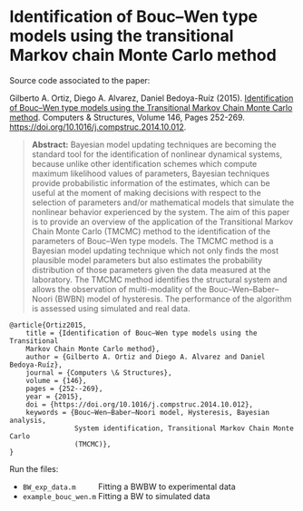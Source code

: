 # Identification of Bouc–Wen type models using the transitional Markov chain Monte Carlo method

Source code associated to the paper:

Gilberto A. Ortiz, Diego A. Alvarez, Daniel Bedoya-Ruíz (2015). [Identification of Bouc–Wen type models using the Transitional Markov Chain Monte Carlo method](https://doi.org/10.1016/j.compstruc.2014.10.012). Computers & Structures, Volume 146, Pages 252-269. https://doi.org/10.1016/j.compstruc.2014.10.012.

> **Abstract:** Bayesian model updating techniques are becoming the standard tool for the identification of nonlinear dynamical systems, because unlike other identification schemes which compute maximum likelihood values of parameters, Bayesian techniques provide probabilistic information of the estimates, which can be useful at the moment of making decisions with respect to the selection of parameters and/or mathematical models that simulate the nonlinear behavior experienced by the system. The aim of this paper is to provide an overview of the application of the Transitional Markov Chain Monte Carlo (TMCMC) method to the identification of the parameters of Bouc–Wen type models. The TMCMC method is a Bayesian model updating technique which not only finds the most plausible model parameters but also estimates the probability distribution of those parameters given the data measured at the laboratory. The TMCMC method identifies the structural system and allows the observation of multi-modality of the Bouc–Wen–Baber–Noori (BWBN) model of hysteresis. The performance of the algorithm is assessed using simulated and real data.

```
@article{Ortiz2015,
    title = {Identification of Bouc–Wen type models using the Transitional 
    Markov Chain Monte Carlo method},
    author = {Gilberto A. Ortiz and Diego A. Alvarez and Daniel Bedoya-Ruíz},    
    journal = {Computers \& Structures},
    volume = {146},
    pages = {252--269},
    year = {2015},
    doi = {https://doi.org/10.1016/j.compstruc.2014.10.012},
    keywords = {Bouc–Wen–Baber–Noori model, Hysteresis, Bayesian analysis, 
                System identification, Transitional Markov Chain Monte Carlo 
                (TMCMC)},
}
```

Run the files:
* `BW_exp_data.m     `  Fitting a BWBW to experimental data
* `example_bouc_wen.m`  Fitting a BW to simulated data

